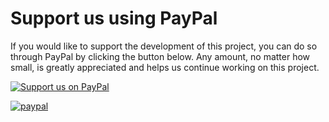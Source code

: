 <!--Title start

Title end-->

<!--Start template-->

# Support us using PayPal

If you would like to support the development of this project, you can do so through PayPal by clicking the button below. Any amount, no matter how small, is greatly appreciated and helps us continue working on this project.

[![Support us on PayPal](https://www.paypalobjects.com/en_US/i/btn/btn_donateCC_LG.gif)](https://www.paypal.com/cgi-bin/webscr?cmd=_s-xclick&hosted_button_id={YOUR_PAYPAL_BUTTON_ID_HERE})

<!--Or, alternatively-->

[![paypal](https://www.paypalobjects.com/en_US/i/btn/btn_donateCC_LG.gif)](<https://www.paypal.me/{USERNAME}/(OPTIONALAMOUNT)>)

<!--End template-->
